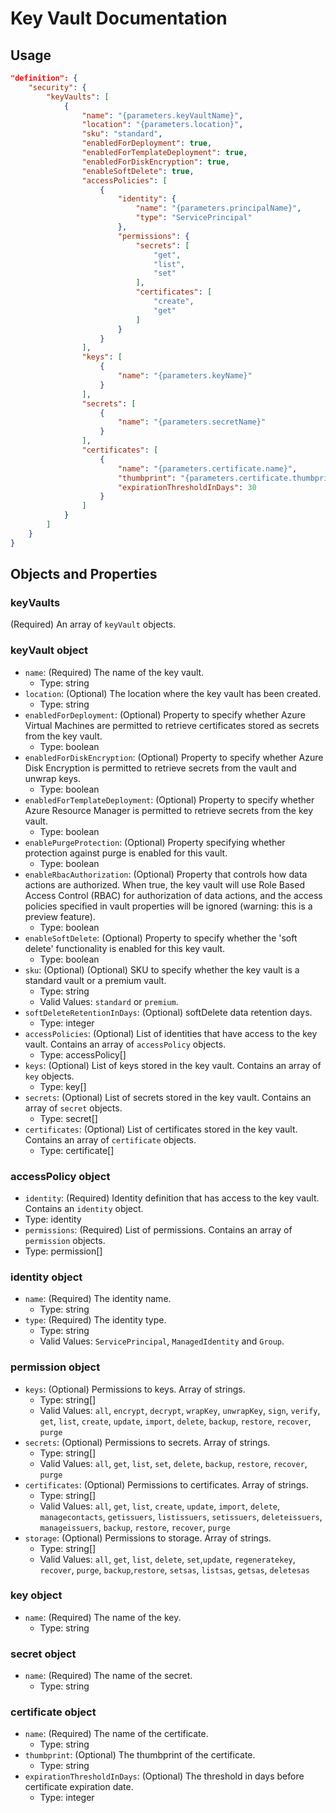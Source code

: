 # Key Vault Documentation

## Usage

```json
"definition": {
    "security": {
        "keyVaults": [
            {
                "name": "{parameters.keyVaultName}",
                "location": "{parameters.location}",
                "sku": "standard",
                "enabledForDeployment": true,
                "enabledForTemplateDeployment": true,
                "enabledForDiskEncryption": true,
                "enableSoftDelete": true,
                "accessPolicies": [
                    {
                        "identity": {
                            "name": "{parameters.principalName}",
                            "type": "ServicePrincipal"
                        },
                        "permissions": {
                            "secrets": [
                                "get",
                                "list",
                                "set"
                            ],
                            "certificates": [
                                "create",
                                "get"
                            ]
                        }
                    }
                ],
                "keys": [
                    {
                        "name": "{parameters.keyName}"
                    }
                ],
                "secrets": [
                    {
                        "name": "{parameters.secretName}"
                    }
                ],
                "certificates": [
                    {
                        "name": "{parameters.certificate.name}",
                        "thumbprint": "{parameters.certificate.thumbprint}",
                        "expirationThresholdInDays": 30
                    }
                ]
            }
        ]
    }
}
```

## Objects and Properties

### keyVaults

(Required) An array of `keyVault` objects.

### keyVault object

- `name`: (Required) The name of the key vault.
  - Type: string
- `location`: (Optional) The location where the key vault has been created.
  - Type: string
- `enabledForDeployment`: (Optional) Property to specify whether Azure Virtual Machines are permitted to retrieve certificates stored as secrets from the key vault.
  - Type: boolean
- `enabledForDiskEncryption`: (Optional) Property to specify whether Azure Disk Encryption is permitted to retrieve secrets from the vault and unwrap keys.
  - Type: boolean
- `enabledForTemplateDeployment`: (Optional) Property to specify whether Azure Resource Manager is permitted to retrieve secrets from the key vault.
  - Type: boolean
- `enablePurgeProtection`: (Optional) Property specifying whether protection against purge is enabled for this vault.
  - Type: boolean
- `enableRbacAuthorization`: (Optional) Property that controls how data actions are authorized. When true, the key vault will use Role Based Access Control (RBAC) for authorization of data actions, and the access policies specified in vault properties will be  ignored (warning: this is a preview feature).
  - Type: boolean
- `enableSoftDelete`: (Optional) Property to specify whether the 'soft delete' functionality is enabled for this key vault.
  - Type: boolean
- `sku`: (Optional) (Optional) SKU to specify whether the key vault is a standard vault or a premium vault.
  - Type: string
  - Valid Values: `standard` or `premium`.
- `softDeleteRetentionInDays`: (Optional) softDelete data retention days.
  - Type: integer
- `accessPolicies`: (Optional) List of identities that have access to the key vault. Contains an array of `accessPolicy` objects.
  - Type: accessPolicy[]
- `keys`: (Optional) List of keys stored in the key vault. Contains an array of `key` objects.
  - Type: key[]
- `secrets`: (Optional) List of secrets stored in the key vault. Contains an array of `secret` objects.
  - Type: secret[]
- `certificates`: (Optional) List of certificates stored in the key vault. Contains an array of `certificate` objects.
  - Type: certificate[]

### accessPolicy object

- `identity`: (Required) Identity definition that has access to the key vault. Contains an `identity` object.
- Type: identity
- `permissions`: (Required) List of permissions. Contains an array of `permission` objects.
- Type: permission[]

### identity object

- `name`: (Required) The identity name.
  - Type: string
- `type`: (Required) The identity type.
  - Type: string
  - Valid Values: `ServicePrincipal`, `ManagedIdentity` and `Group`.

### permission object

- `keys`: (Optional) Permissions to keys. Array of strings.
  - Type: string[]
  - Valid Values: `all`, `encrypt`, `decrypt`, `wrapKey`, `unwrapKey`, `sign`, `verify`, `get`, `list`, `create`, `update`, `import`, `delete`, `backup`, `restore`, `recover`, `purge`
- `secrets`: (Optional) Permissions to secrets. Array of strings.
  - Type: string[]
  - Valid Values: `all`, `get`, `list`, `set`, `delete`, `backup`, `restore`, `recover`, `purge`
- `certificates`: (Optional) Permissions to certificates. Array of strings.
  - Type: string[]
  - Valid Values: `all`, `get`, `list`, `create`, `update`, `import`, `delete`, `managecontacts`, `getissuers`, `listissuers`, `setissuers`, `deleteissuers`, `manageissuers`, `backup`, `restore`, `recover`, `purge`
- `storage`: (Optional) Permissions to storage. Array of strings.
  - Type: string[]
  - Valid Values: `all`, `get`, `list`, `delete`, `set`,`update`, `regeneratekey`, `recover`, `purge`, `backup`,`restore`, `setsas`, `listsas`, `getsas`, `deletesas`

### key object

- `name`: (Required) The name of the key.
  - Type: string

### secret object

- `name`: (Required) The name of the secret.
  - Type: string

### certificate object

- `name`: (Required) The name of the certificate.
  - Type: string
- `thumbprint`: (Optional) The thumbprint of the certificate.
  - Type: string
- `expirationThresholdInDays`: (Optional) The threshold in days before certificate expiration date.
  - Type: integer
